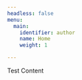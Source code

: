 ```yaml
---
headless: false
menu:
  main:
    identifier: author
    name: Home
    weight: 1

---
```

Test Content